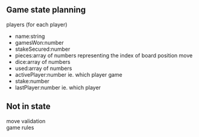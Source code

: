 ## Game state planning
players (for each player)
- name:string
- gamesWon:number
- stakeSecured:number
- pieces:array of numbers representing the index of board position
move
- dice:array of numbers
- used:array of numbers
- activePlayer:number ie. which player
game
- stake:number
- lastPlayer:number ie. which player

## Not in state
move validation  
game rules
